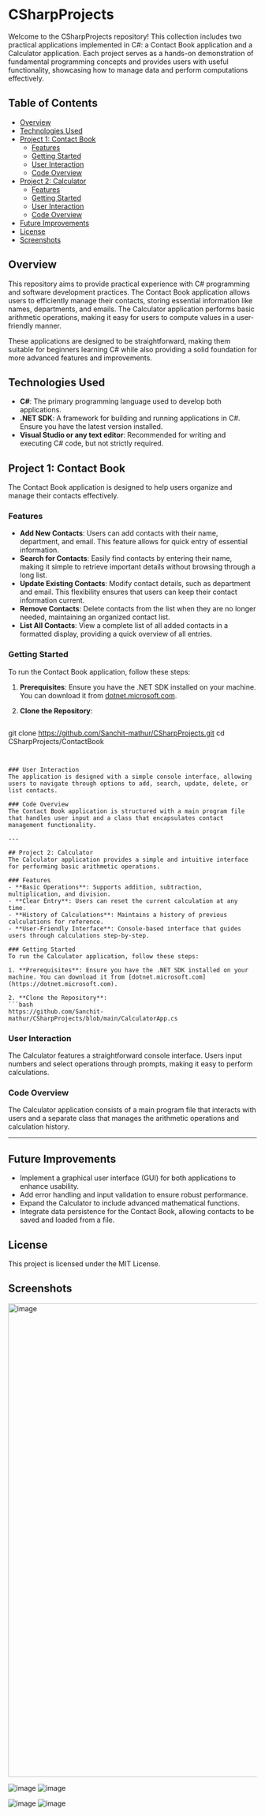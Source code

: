 # CSharpProjects

Welcome to the CSharpProjects repository! This collection includes two practical applications implemented in C#: a Contact Book application and a Calculator application. Each project serves as a hands-on demonstration of fundamental programming concepts and provides users with useful functionality, showcasing how to manage data and perform computations effectively.

## Table of Contents
- [Overview](#overview)
- [Technologies Used](#technologies-used)
- [Project 1: Contact Book](#project-1-contact-book)
  - [Features](#features)
  - [Getting Started](#getting-started)
  - [User Interaction](#user-interaction)
  - [Code Overview](#code-overview)
- [Project 2: Calculator](#project-2-calculator)
  - [Features](#features-1)
  - [Getting Started](#getting-started-1)
  - [User Interaction](#user-interaction-1)
  - [Code Overview](#code-overview-1)
- [Future Improvements](#future-improvements)
- [License](#license)
- [Screenshots](#screenshots) 

## Overview
This repository aims to provide practical experience with C# programming and software development practices. The Contact Book application allows users to efficiently manage their contacts, storing essential information like names, departments, and emails. The Calculator application performs basic arithmetic operations, making it easy for users to compute values in a user-friendly manner.

These applications are designed to be straightforward, making them suitable for beginners learning C# while also providing a solid foundation for more advanced features and improvements.

## Technologies Used
- **C#**: The primary programming language used to develop both applications.
- **.NET SDK**: A framework for building and running applications in C#. Ensure you have the latest version installed.
- **Visual Studio or any text editor**: Recommended for writing and executing C# code, but not strictly required.

## Project 1: Contact Book
The Contact Book application is designed to help users organize and manage their contacts effectively.


### Features
- **Add New Contacts**: Users can add contacts with their name, department, and email. This feature allows for quick entry of essential information.
- **Search for Contacts**: Easily find contacts by entering their name, making it simple to retrieve important details without browsing through a long list.
- **Update Existing Contacts**: Modify contact details, such as department and email. This flexibility ensures that users can keep their contact information current.
- **Remove Contacts**: Delete contacts from the list when they are no longer needed, maintaining an organized contact list.
- **List All Contacts**: View a complete list of all added contacts in a formatted display, providing a quick overview of all entries.

### Getting Started
To run the Contact Book application, follow these steps:

1. **Prerequisites**: Ensure you have the .NET SDK installed on your machine. You can download it from [dotnet.microsoft.com](https://dotnet.microsoft.com).
   
2. **Clone the Repository**:
   ```bash
git clone https://github.com/Sanchit-mathur/CSharpProjects.git
cd CSharpProjects/ContactBook
   ```      


### User Interaction
The application is designed with a simple console interface, allowing users to navigate through options to add, search, update, delete, or list contacts.

### Code Overview
The Contact Book application is structured with a main program file that handles user input and a class that encapsulates contact management functionality.

---

## Project 2: Calculator
The Calculator application provides a simple and intuitive interface for performing basic arithmetic operations.

### Features
- **Basic Operations**: Supports addition, subtraction, multiplication, and division.
- **Clear Entry**: Users can reset the current calculation at any time.
- **History of Calculations**: Maintains a history of previous calculations for reference.
- **User-Friendly Interface**: Console-based interface that guides users through calculations step-by-step.

### Getting Started
To run the Calculator application, follow these steps:

1. **Prerequisites**: Ensure you have the .NET SDK installed on your machine. You can download it from [dotnet.microsoft.com](https://dotnet.microsoft.com).

2. **Clone the Repository**:
   ```bash
   https://github.com/Sanchit-mathur/CSharpProjects/blob/main/CalculatorApp.cs
   ```

### User Interaction
The Calculator features a straightforward console interface. Users input numbers and select operations through prompts, making it easy to perform calculations.

### Code Overview
The Calculator application consists of a main program file that interacts with users and a separate class that manages the arithmetic operations and calculation history.

---

## Future Improvements
- Implement a graphical user interface (GUI) for both applications to enhance usability.
- Add error handling and input validation to ensure robust performance.
- Expand the Calculator to include advanced mathematical functions.
- Integrate data persistence for the Contact Book, allowing contacts to be saved and loaded from a file.

## License
This project is licensed under the MIT License.

## Screenshots
<img width="959" alt="image" src="https://github.com/user-attachments/assets/59d6e15f-562d-44af-909b-41dc583d8d48">

![image](https://github.com/user-attachments/assets/71a1f350-e7b7-4a1e-af67-f49d952b4d17)
![image](https://github.com/user-attachments/assets/fcc0e9ac-bbda-4962-90b8-2eb0b59f65e7)

![image](https://github.com/user-attachments/assets/60b044f8-6317-4b44-bb6b-8f4e4a2972a6)
![image](https://github.com/user-attachments/assets/2e01b5bc-916f-4c30-a145-c9c003a2d6e4)





